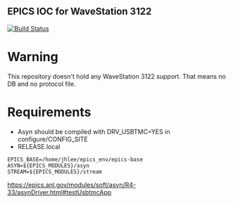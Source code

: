 EPICS IOC for WaveStation 3122
---
[![Build Status](https://travis-ci.org/icshwi/WaveStation3122.svg?branch=master)](https://travis-ci.org/icshwi/WaveStation3122)


# Warning

This repository doesn't hold any WaveStation 3122 support. That means no DB and no protocol file.

# Requirements

* Asyn should be compiled with DRV_USBTMC=YES in configure/CONFIG_SITE
* RELEASE.local
```
EPICS_BASE=/home/jhlee/epics_env/epics-base
ASYN=${EPICS_MODULES}/asyn
STREAM=${EPICS_MODULES}/stream
```



https://epics.anl.gov/modules/soft/asyn/R4-33/asynDriver.html#testUsbtmcApp
